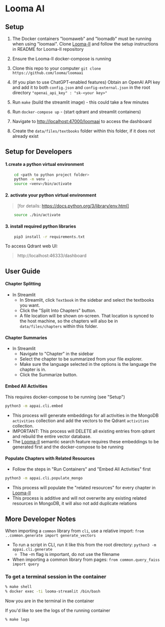 # Looma AI

## Setup

1. The Docker containers "loomaweb" and "loomadb" must be running when using "loomaai". Clone [Looma-II](https://github.com/looma/Looma-II) and follow the setup instructions in README for Looma-II repository
2. Ensure the Looma-II docker-compose is running
3. Clone this repo to your computer `git clone https://github.com/looma/loomaai`
4. (If you plan to use ChatGPT-enabled features) Obtain an OpenAI API key and add it to both `config.json` and `config-external.json` in the root directory
   `"openai_api_key" : "sk-<your key>"`

5. Run `make` (build the streamlit image) - this could take a few minutes 
6. Run `docker-compose up` - (start qdrant and streamlit containers)
7. Navigate to [http://localhost:47000/loomaai](http://localhost:47000/loomaai) to access the dashboard
8. Create the `data/files/textbooks` folder within this folder, if it does not already exist

## Setup for Developers

#### 1.create a python virtual environment

```bash
	cd <path to python project folder>
	python -m venv .
	source <venv>/bin/activate
```
#### 2. activate your python virtual environment

>[for details:   https://docs.python.org/3/library/env.html] 

```bash
	source ./bin/activate
```
#### 3. install required python libraries

```bash
	pip3 install -r requirements.txt
```
To access Qdrant web UI:
>http://localhost:46333/dashboard



## User Guide

#### Chapter Splitting

* In Streamlit
  * In Streamlit, click `Textbook` in the sidebar and select the textbooks you want.
  * Click the "Split Into Chapters" button. 
  * A file location will be shown on-screen. That location is synced to the host machine, so the chapters will also be in `data/files/chapters` within this folder.

#### Chapter Summaries

* In Streamlit
  * Navigate to "Chapter" in the sidebar
  * Select the chapter to be summarized from your file explorer.
  * Make sure the language selected in the options is the language the chapter is in.
  * Click the Summarize button.

#### Embed All Activities

This requires  docker-compose to be running (see "Setup")

```bash
python3 -m appai.cli.embed 
```
* This process will generate embeddings for all activities in the MongoDB `activities` collection and add the vectors to the Qdrant `activities` collection.
* IMPORTANT: This process will DELETE all existing entries from qdrant and rebuild the entire vector database.
* The [Looma-II](https://github.com/looma/Looma-II) semantic search feature requires these embeddings to be generated first and the docker-compose to be running


#### Populate Chapters with Related Resources

* Follow the steps in "Run Containers" and "Embed All Activities" first

```bash
python3 -m appai.cli.populate_mongo
```
* This process will populate the "related resources" for every chapter in [Looma-II](https://github.com/looma/Looma-II)
* This process is additive and will not overwrite any existing related resources in MongoDB, it will also not add duplicate relations


## More Developer Notes

When importing a `common` library from `cli`, use a relative import: `from ..common.generate import generate_vectors`
* To run a script in CLI, run it like this from the root directory: `python3 -m appai.cli.generate`
  * The -m flag is important, do not use the filename
* When importing a common library from pages: `from common.query_faiss import query`

### To get a terminal session in the container
```bash
% make shell
% docker exec -ti looma-streamlit /bin/bash
```
Now you are in the terminal in the container

If you'd like to see the logs of the running container
```bash
% make logs
```
